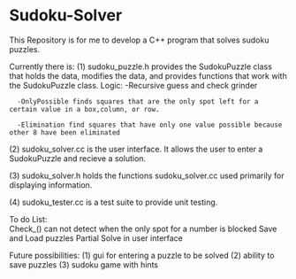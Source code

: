 # Sudoku-Solver

This Repository is for me to develop a C++ program that solves sudoku puzzles.

Currently there is:
  (1) sudoku_puzzle.h provides the SudokuPuzzle class that holds the data, modifies the data, and provides functions that work with the SudokuPuzzle class.
    Logic:
      -Recursive guess and check grinder

      -OnlyPossible finds squares that are the only spot left for a certain value in a box,column, or row.

      -Elimination find squares that have only one value possible because other 8 have been eliminated

  (2) sudoku_solver.cc is the user interface.  It allows the user to enter a SudokuPuzzle and recieve a solution.

  (3) sudoku_solver.h holds the functions sudoku_solver.cc used primarily for displaying information.

  (4) sudoku_tester.cc is a test suite to provide unit testing.


To do List:  
  Check_() can not detect when the only spot for a number is blocked
  Save and Load puzzles
  Partial Solve in user interface



Future possibilities:
  (1) gui for entering a puzzle to be solved
  (2) ability to save puzzles
  (3) sudoku game with hints
